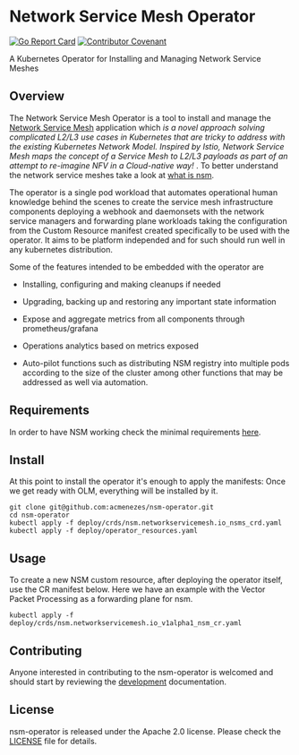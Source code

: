 # Network Service Mesh Operator

[![Go Report Card](https://goreportcard.com/badge/github.com/acmenezes/nsm-operator "Go Report Card")](https://goreportcard.com/report/github.com/acmenezes/nsm-operator)
[![Contributor Covenant](https://img.shields.io/badge/Contributor%20Covenant-v2.0%20adopted-ff69b4.svg)](code-of-conduct.md) 

A Kubernetes Operator for Installing and Managing Network Service Meshes

## Overview

The Network Service Mesh Operator is a tool to install and manage the [Network Service Mesh][nsm_home] application which <em> is a novel approach solving complicated L2/L3 use cases in Kubernetes that are tricky to address with the existing Kubernetes Network Model. Inspired by Istio, Network Service Mesh maps the concept of a Service Mesh to L2/L3 payloads as part of an attempt to re-imagine NFV in a Cloud-native way! </em>. To  better understand the network service meshes take a look at [what is nsm][nsm_whatis].

The operator is a single pod workload that automates operational human knowledge behind the scenes to create the service mesh infrastructure components deploying a webhook and daemonsets with the network service managers and forwarding plane workloads taking the configuration from the Custom Resource manifest created specifically to be used with the operator. It aims to be platform independed and for such should run well in any kubernetes distribution.

Some of the features intended to be embedded with the operator are

* Installing, configuring and making cleanups if needed

* Upgrading, backing up and restoring any important state information

* Expose and aggregate metrics from all components through prometheus/grafana

* Operations analytics based on metrics exposed   

* Auto-pilot functions such as distributing NSM registry into multiple pods according to the size of the cluster among other functions that may be addressed as well via automation.

## Requirements

In order to have NSM working check the minimal requirements [here][requirements].

## Install

At this point to install the operator it's enough to apply the manifests:
Once we get ready with OLM, everything will be installed by it.

```
git clone git@github.com:acmenezes/nsm-operator.git
cd nsm-operator
kubectl apply -f deploy/crds/nsm.networkservicemesh.io_nsms_crd.yaml
kubectl apply -f deploy/operator_resources.yaml
```
## Usage 

To create a new NSM custom resource, after deploying the operator itself, use the CR manifest below.
Here we have an example with the Vector Packet Processing as a forwarding plane for nsm.

```
kubectl apply -f deploy/crds/nsm.networkservicemesh.io_v1alpha1_nsm_cr.yaml
```

## Contributing

Anyone interested in contributing to the nsm-operator is welcomed and 
should start by reviewing the [development][docs_dev] documentation.

## License

nsm-operator is released under the Apache 2.0 license. Please check the [LICENSE][license_file] file for details.

[nsm_home]:https://networkservicemesh.io
[nsm_whatis]:https://github.com/networkservicemesh/networkservicemesh/blob/master/docs/what-is-nsm.md
[docs_dev]:./docs/development.md
[license_file]:./LICENSE
[requirements]:./docs/requirements.md